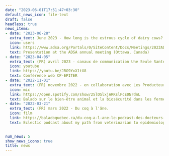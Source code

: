 ```yaml
---
date: "2023-06-01T17:51:47+03:30"
default_news_icon: file-text
draft: false
headless: true
news_items:
- date: "2023-06-28"
  extra_text: June 2023 - How long is the estrous cycle of dairy cows?
  icon: users
  link: https://www.adsa.org/Portals/0/SiteContent/Docs/Meetings/2023ADSA/2023_ADSA_Program.pdf
  text: Presentation at the ADSA annual meeting (Ottawa, Canada)
- date: "2023-04-05"
  extra_text: (FR) avril 2023 - canaux de communication Une Seule Santé.
  icon: youtube
  link: https://youtu.be/JRG9YxX1tX8
  text: Conférence web CP-EPITER
- date: "2022-11-01"
  extra_text: (FR) novembre 2022 - en collaboration avec Les Producteurs Laitiers du Canada.
  icon: mic
  link: https://open.spotify.com/show/2SlOSlxjARKslPcE0NrdnL
  text: Balado sur le bien-être animal et la biosécurité dans les fermes laitières
- date: "2022-03-21"
  extra_text: (FR) mars 2022 - Du coq à l'âne.
  icon: film
  link: https://baladoquebec.ca/du-coq-a-l-ane-le-podcast-des-docteurs-embetants/episode-12-dre-jose-denis-robichaud-veterinaire-vaches-vent-vagues-van-life-voila
  text: Eclectic podcast about my path from veterinarian to epidemiologist

  
num_news: 5
show_news_icons: true
title: news
---
```

